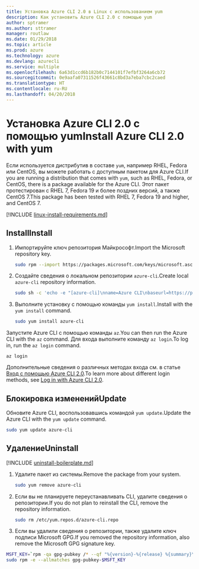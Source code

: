 ```yaml
---
title: Установка Azure CLI 2.0 в Linux с использованием yum
description: Как установить Azure CLI 2.0 с помощью yum
author: sptramer
ms.author: sttramer
manager: routlaw
ms.date: 01/29/2018
ms.topic: article
ms.prod: azure
ms.technology: azure
ms.devlang: azurecli
ms.service: multiple
ms.openlocfilehash: 6a63d1ccd6b182b0c7144101f7efbf3264a6cb72
ms.sourcegitcommit: 0e9aafa07311526f43661c8bd3a7eba7cbc2caed
ms.translationtype: HT
ms.contentlocale: ru-RU
ms.lasthandoff: 04/20/2018
---
```

# <a name="install-azure-cli-20-with-yum"></a><span data-ttu-id="23f7f-103">Установка Azure CLI 2.0 с помощью yum</span><span class="sxs-lookup"><span data-stu-id="23f7f-103">Install Azure CLI 2.0 with yum</span></span>

<span data-ttu-id="23f7f-104">Если используется дистрибутив в составе `yum`, например RHEL, Fedora или CentOS, вы можете работать с доступным пакетом для Azure CLI.</span><span class="sxs-lookup"><span data-stu-id="23f7f-104">If you are running a distribution that comes with `yum`, such as RHEL, Fedora, or CentOS, there is a package available for the Azure CLI.</span></span> <span data-ttu-id="23f7f-105">Этот пакет протестирован с RHEL 7, Fedora 19 и более поздних версий, а также CentOS 7.</span><span class="sxs-lookup"><span data-stu-id="23f7f-105">This package has been tested with RHEL 7, Fedora 19 and higher, and CentOS 7.</span></span>

[!INCLUDE [linux-install-requirements.md](includes/linux-install-requirements.md)]

## <a name="install"></a><span data-ttu-id="23f7f-106">Install</span><span class="sxs-lookup"><span data-stu-id="23f7f-106">Install</span></span>

1. <span data-ttu-id="23f7f-107">Импортируйте ключ репозитория Майкрософт.</span><span class="sxs-lookup"><span data-stu-id="23f7f-107">Import the Microsoft repository key.</span></span>

   ```bash
   sudo rpm --import https://packages.microsoft.com/keys/microsoft.asc
   ```

2. <span data-ttu-id="23f7f-108">Создайте сведения о локальном репозитории `azure-cli`.</span><span class="sxs-lookup"><span data-stu-id="23f7f-108">Create local `azure-cli` repository information.</span></span>

   ```bash
   sudo sh -c 'echo -e "[azure-cli]\nname=Azure CLI\nbaseurl=https://packages.microsoft.com/yumrepos/azure-cli\nenabled=1\ngpgcheck=1\ngpgkey=https://packages.microsoft.com/keys/microsoft.asc" > /etc/yum.repos.d/azure-cli.repo'
   ```

3. <span data-ttu-id="23f7f-109">Выполните установку с помощью команды `yum install`.</span><span class="sxs-lookup"><span data-stu-id="23f7f-109">Install with the `yum install` command.</span></span> 

   ```bash
   sudo yum install azure-cli
   ```

<span data-ttu-id="23f7f-110">Запустите Azure CLI с помощью команды `az`.</span><span class="sxs-lookup"><span data-stu-id="23f7f-110">You can then run the Azure CLI with the `az` command.</span></span> <span data-ttu-id="23f7f-111">Для входа выполните команду `az login`.</span><span class="sxs-lookup"><span data-stu-id="23f7f-111">To log in, run the `az login` command.</span></span>

```azurecli
az login
```

<span data-ttu-id="23f7f-112">Дополнительные сведения о различных методах входа см. в статье [Вход с помощью Azure CLI 2.0](authenticate-azure-cli.md).</span><span class="sxs-lookup"><span data-stu-id="23f7f-112">To learn more about different login methods, see [Log in with Azure CLI 2.0](authenticate-azure-cli.md).</span></span>

## <a name="update"></a><span data-ttu-id="23f7f-113">Блокировка изменений</span><span class="sxs-lookup"><span data-stu-id="23f7f-113">Update</span></span>

<span data-ttu-id="23f7f-114">Обновите Azure CLI, воспользовавшись командой `yum update`.</span><span class="sxs-lookup"><span data-stu-id="23f7f-114">Update the Azure CLI with the `yum update` command.</span></span>

```bash
sudo yum update azure-cli
```

## <a name="uninstall"></a><span data-ttu-id="23f7f-115">Удаление</span><span class="sxs-lookup"><span data-stu-id="23f7f-115">Uninstall</span></span>

[!INCLUDE [uninstall-boilerplate.md](includes/uninstall-boilerplate.md)]

1. <span data-ttu-id="23f7f-116">Удалите пакет из системы.</span><span class="sxs-lookup"><span data-stu-id="23f7f-116">Remove the package from your system.</span></span>

   ```bash
   sudo yum remove azure-cli
   ```

2. <span data-ttu-id="23f7f-117">Если вы не планируете переустанавливать CLI, удалите сведения о репозитории.</span><span class="sxs-lookup"><span data-stu-id="23f7f-117">If you do not plan to reinstall the CLI, remove the repository information.</span></span>

   ```bash
   sudo rm /etc/yum.repos.d/azure-cli.repo
   ```

3. <span data-ttu-id="23f7f-118">Если вы удалили сведения о репозитории, также удалите ключ подписи Microsoft GPG.</span><span class="sxs-lookup"><span data-stu-id="23f7f-118">If you removed the repository information, also remove the Microsoft GPG signature key.</span></span>

  ```bash
  MSFT_KEY=`rpm -qa gpg-pubkey /* --qf "%{version}-%{release} %{summary}\n" | grep Microsoft | awk '{print $1}'`
  sudo rpm -e --allmatches gpg-pubkey-$MSFT_KEY
  ```
